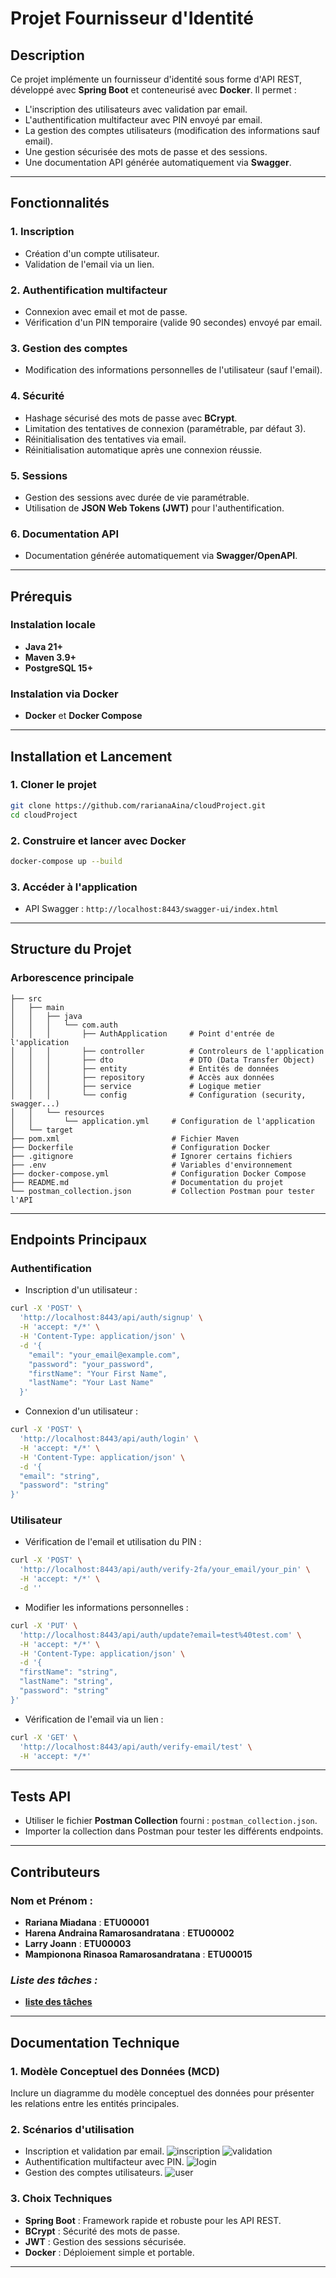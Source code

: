 # Projet Fournisseur d'Identité

## **Description**

Ce projet implémente un fournisseur d'identité sous forme d'API REST, développé avec **Spring Boot** et conteneurisé avec **Docker**. Il permet :

- L'inscription des utilisateurs avec validation par email.
- L'authentification multifacteur avec PIN envoyé par email.
- La gestion des comptes utilisateurs (modification des informations sauf email).
- Une gestion sécurisée des mots de passe et des sessions.
- Une documentation API générée automatiquement via **Swagger**.

---

## **Fonctionnalités**

### 1. Inscription

- Création d'un compte utilisateur.
- Validation de l'email via un lien.

### 2. Authentification multifacteur

- Connexion avec email et mot de passe.
- Vérification d'un PIN temporaire (valide 90 secondes) envoyé par email.

### 3. Gestion des comptes

- Modification des informations personnelles de l'utilisateur (sauf l'email).

### 4. Sécurité

- Hashage sécurisé des mots de passe avec **BCrypt**.
- Limitation des tentatives de connexion (paramétrable, par défaut 3).
- Réinitialisation des tentatives via email.
- Réinitialisation automatique après une connexion réussie.

### 5. Sessions

- Gestion des sessions avec durée de vie paramétrable.
- Utilisation de **JSON Web Tokens (JWT)** pour l'authentification.

### 6. Documentation API

- Documentation générée automatiquement via **Swagger/OpenAPI**.

---

## **Prérequis**

### **Instalation locale**

- **Java 21+**
- **Maven 3.9+**
- **PostgreSQL 15+**

### **Instalation via Docker**

- **Docker** et **Docker Compose**

---

## **Installation et Lancement**

### 1. Cloner le projet

```bash
git clone https://github.com/rarianaAina/cloudProject.git
cd cloudProject
```

### 2. Construire et lancer avec Docker

```bash
docker-compose up --build
```

### 3. Accéder à l'application

- API Swagger : `http://localhost:8443/swagger-ui/index.html`

---

## **Structure du Projet**

### **Arborescence principale**

```plaintext
├── src
│   ├── main
│   │   ├── java
│   │   │   └── com.auth
│   │   │       ├── AuthApplication     # Point d'entrée de l'application
│   │   │       ├── controller          # Controleurs de l'application
│   │   │       ├── dto                 # DTO (Data Transfer Object)
│   │   │       ├── entity              # Entités de données
│   │   │       ├── repository          # Accès aux données
│   │   │       ├── service             # Logique metier
│   │   │       └── config              # Configuration (security, swagger...)
│   │   └── resources
│   │       └── application.yml     # Configuration de l'application
│   └── target
├── pom.xml                         # Fichier Maven
├── Dockerfile                      # Configuration Docker
├── .gitignore                      # Ignorer certains fichiers
├── .env                            # Variables d'environnement
├── docker-compose.yml              # Configuration Docker Compose
├── README.md                       # Documentation du projet
└── postman_collection.json         # Collection Postman pour tester l'API
```

---

## **Endpoints Principaux**

### **Authentification**

- Inscription d'un utilisateur  :

```bash
curl -X 'POST' \
  'http://localhost:8443/api/auth/signup' \
  -H 'accept: */*' \
  -H 'Content-Type: application/json' \
  -d '{
    "email": "your_email@example.com",
    "password": "your_password",
    "firstName": "Your First Name",
    "lastName": "Your Last Name"
  }'
```

- Connexion d'un utilisateur :

```bash
curl -X 'POST' \
  'http://localhost:8443/api/auth/login' \
  -H 'accept: */*' \
  -H 'Content-Type: application/json' \
  -d '{
  "email": "string",
  "password": "string"
}'
```

### **Utilisateur**

- Vérification de l'email et utilisation du PIN :

```bash
curl -X 'POST' \
  'http://localhost:8443/api/auth/verify-2fa/your_email/your_pin' \
  -H 'accept: */*' \
  -d ''
```

- Modifier les informations personnelles :

```bash
curl -X 'PUT' \
  'http://localhost:8443/api/auth/update?email=test%40test.com' \
  -H 'accept: */*' \
  -H 'Content-Type: application/json' \
  -d '{
  "firstName": "string",
  "lastName": "string",
  "password": "string"
}'
```

- Vérification de l'email via un lien :

```bash
curl -X 'GET' \
  'http://localhost:8443/api/auth/verify-email/test' \
  -H 'accept: */*'
```

---

## **Tests API**

- Utiliser le fichier **Postman Collection** fourni : `postman_collection.json`.
- Importer la collection dans Postman pour tester les différents endpoints.

---

## **Contributeurs**

### **Nom et Prénom :**

- **Rariana Miadana** : **ETU00001**
- **Harena Andraina Ramarosandratana** : **ETU00002**
- **Larry Joann** : **ETU00003**
- **Mampionona Rinasoa Ramarosandratana** : **ETU00015**

### ***Liste des tâches :***

- **[liste des tâches](https://docs.google.com/spreadsheets/d/14Y1N1uY1NLFILozMZSLSuBJScVtQY2m_s2X9kR4YFu4/edit?usp=sharing)**

---

## **Documentation Technique**

### 1. Modèle Conceptuel des Données (MCD)

Inclure un diagramme du modèle conceptuel des données pour présenter les relations entre les entités principales.

### 2. Scénarios d'utilisation

- Inscription et validation par email.
![inscription](img/signup.png)
![validation](img/validation.png)
- Authentification multifacteur avec PIN.
![login](img/login.png)
- Gestion des comptes utilisateurs.
![user](img/user.png)

### 3. Choix Techniques

- **Spring Boot** : Framework rapide et robuste pour les API REST.
- **BCrypt** : Sécurité des mots de passe.
- **JWT** : Gestion des sessions sécurisée.
- **Docker** : Déploiement simple et portable.

---

